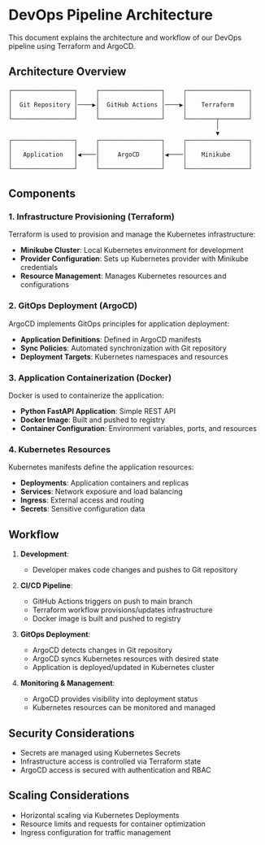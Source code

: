 # DevOps Pipeline Architecture

This document explains the architecture and workflow of our DevOps pipeline using Terraform and ArgoCD.

## Architecture Overview

```
┌─────────────────┐     ┌─────────────────┐     ┌─────────────────┐
│                 │     │                 │     │                 │
│  Git Repository │────▶│  GitHub Actions │────▶│    Terraform    │
│                 │     │                 │     │                 │
└─────────────────┘     └─────────────────┘     └────────┬────────┘
                                                         │
                                                         ▼
┌─────────────────┐     ┌─────────────────┐     ┌─────────────────┐
│                 │     │                 │     │                 │
│   Application   │◀────│     ArgoCD      │◀────│    Minikube     │
│                 │     │                 │     │                 │
└─────────────────┘     └─────────────────┘     └─────────────────┘
```

## Components

### 1. Infrastructure Provisioning (Terraform)

Terraform is used to provision and manage the Kubernetes infrastructure:

- **Minikube Cluster**: Local Kubernetes environment for development
- **Provider Configuration**: Sets up Kubernetes provider with Minikube credentials
- **Resource Management**: Manages Kubernetes resources and configurations

### 2. GitOps Deployment (ArgoCD)

ArgoCD implements GitOps principles for application deployment:

- **Application Definitions**: Defined in ArgoCD manifests
- **Sync Policies**: Automated synchronization with Git repository
- **Deployment Targets**: Kubernetes namespaces and resources

### 3. Application Containerization (Docker)

Docker is used to containerize the application:

- **Python FastAPI Application**: Simple REST API
- **Docker Image**: Built and pushed to registry
- **Container Configuration**: Environment variables, ports, and resources

### 4. Kubernetes Resources

Kubernetes manifests define the application resources:

- **Deployments**: Application containers and replicas
- **Services**: Network exposure and load balancing
- **Ingress**: External access and routing
- **Secrets**: Sensitive configuration data

## Workflow

1. **Development**:
   - Developer makes code changes and pushes to Git repository

2. **CI/CD Pipeline**:
   - GitHub Actions triggers on push to main branch
   - Terraform workflow provisions/updates infrastructure
   - Docker image is built and pushed to registry

3. **GitOps Deployment**:
   - ArgoCD detects changes in Git repository
   - ArgoCD syncs Kubernetes resources with desired state
   - Application is deployed/updated in Kubernetes cluster

4. **Monitoring & Management**:
   - ArgoCD provides visibility into deployment status
   - Kubernetes resources can be monitored and managed

## Security Considerations

- Secrets are managed using Kubernetes Secrets
- Infrastructure access is controlled via Terraform state
- ArgoCD access is secured with authentication and RBAC

## Scaling Considerations

- Horizontal scaling via Kubernetes Deployments
- Resource limits and requests for container optimization
- Ingress configuration for traffic management